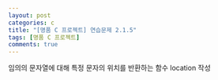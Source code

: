 ```yaml
---
layout: post
categories: c
title: "[명품 C 프로젝트] 연습문제 2.1.5"
tags: [명품 C 프로젝트]
comments: true
---
```


임의의 문자열에 대해 특정 문자의 위치를 반환하는 함수 location 작성

<script src="https://gist.github.com/Junhyeon2/31dd7eff833c4fd1ec722e74f02d583b.js"></script>
